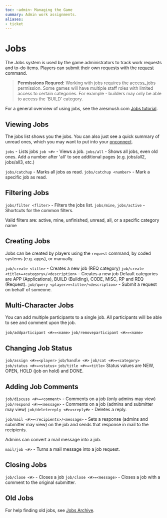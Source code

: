 ```yaml
---
toc: ~admin~ Managing the Game
summary: Admin work assignments.
aliases:
- ticket
---
```

# Jobs

The Jobs system is used by the game administrators to track work requests and to-do items.  Players can submit their own requests with the [request](/help/requests) command.

> **Permissions Requred:** Working with jobs requires the access_jobs permission.  Some games will have multiple staff roles with limited access to certain categories.  For example - builders may only be able to access the 'BUILD' category.

For a general overview of using jobs, see the aresmush.com [Jobs tutorial](https://aresmush.com/tutorials/manage/jobs.html).

## Viewing  Jobs

The jobs list shows you the jobs.  You can also just see a quick summary of unread ones, which you may want to put into your [onconnect](/help/onconnect).

`jobs` - Lists jobs
`job <#>` - Views a job.
`jobs/all` - Shows all jobs, even old ones.  Add a number after 'all' to see additional pages (e.g. jobs/all2, jobs/all3, etc.)

`jobs/catchup` - Marks all jobs as read.
`jobs/catchup <number>` - Mark a specific job as read.

## Filtering  Jobs
`jobs/filter <fliter>` - Filters the jobs list.
`jobs/mine`, `jobs/active` - Shortcuts for the common filters.

Valid filters are: active, mine, unfinished, unread, all, or a specific category name

## Creating Jobs

Jobs can be created by players using the `request` command, by coded systems (e.g. apps), or manually.

`job/create <title>` - Creates a new job (REQ category)
`job/create <title>=<category>/<description>` - Creates a new job
        Default categories are APP (Applications), BUILD (Building), CODE, MISC, RP and REQ (Request).
`job/query <player>=<title>/<description>` - Submit a request on behalf of someone.

## Multi-Character Jobs

You can add multiple participants to a single job.  All participants will be able to see and comment upon the job.

`job/addparticipant <#>=<name>`
`job/removeparticipant <#>=<name>`

## Changing Job Status

`job/assign <#>=<player>`
`job/handle <#>`
`job/cat <#>=<category>`
`job/status <#>=<status>`
`job/title <#>=<title>`
        Status values are NEW, OPEN, HOLD (job on hold) and DONE.

## Adding Job Comments
`job/discuss <#>=<comment>` - Comments on a job (only admins may view)
`job/respond <#>=<message>` - Comments on a job (admins and submitter may view)
`job/deletereply <#>=<reply#>` - Deletes a reply.

`job/mail <#>=<recipients>/<message>` - Sets a response (admins and submitter may view) on the job and sends that response in mail to the recipients.

Admins can convert a mail message into a job.

`mail/job <#>` - Turns a mail message into a job request.

## Closing Jobs
`job/close <#>` - Closes a job
`job/close <#>=<message>` - Closes a job with a comment to the original submitter.

## Old  Jobs

For help finding old jobs, see [Jobs Archive](/help/jobs_archive).
